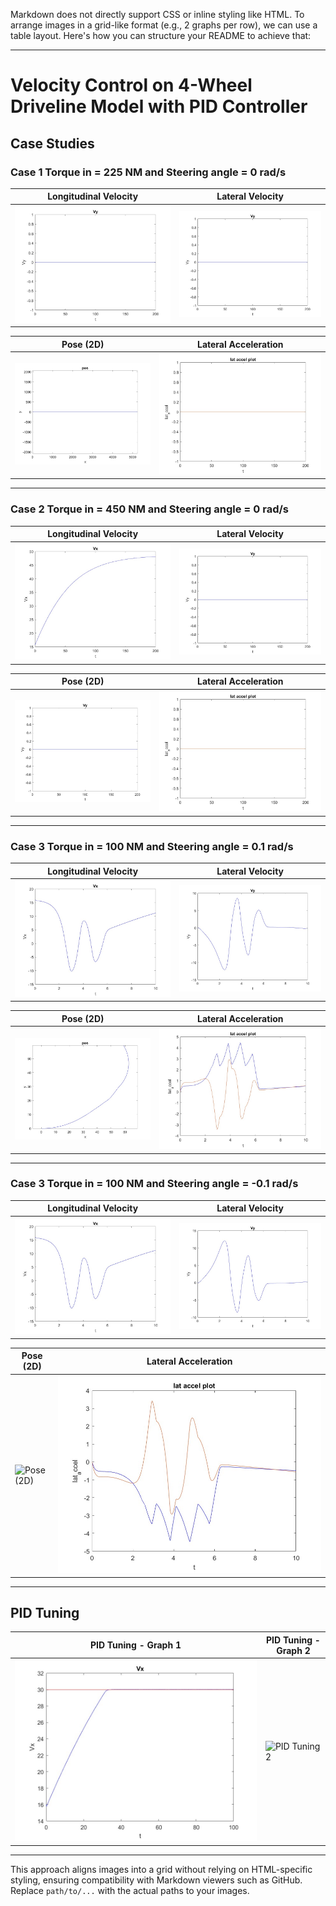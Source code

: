 Markdown does not directly support CSS or inline styling like HTML. To arrange images in a grid-like format (e.g., 2 graphs per row), we can use a table layout. Here's how you can structure your README to achieve that:

---

# Velocity Control on 4-Wheel Driveline Model with PID Controller

## Case Studies

### Case 1 Torque in = 225 NM and Steering angle = 0 rad/s  
| **Longitudinal Velocity** | **Lateral Velocity** |
|---------------------------|-----------------------|
| ![Longitudinal Velocity](Results/case1/Vx.jpg) | ![Lateral Velocity](Results/case1/Vy.jpg) |

| **Pose (2D)**             | **Lateral Acceleration** |
|---------------------------|---------------------------|
| ![Pose (2D)](Results/case1/pose.jpg) | ![Lateral Acceleration](Results/case1/lat_accel.jpg) |

---

### Case 2 Torque in = 450 NM and Steering angle = 0 rad/s
| **Longitudinal Velocity** | **Lateral Velocity** |
|---------------------------|-----------------------|
| ![Longitudinal Velocity](Results/Case-2/Vx.jpg) | ![Lateral Velocity](Results/Case-2/Vy.jpg) |

| **Pose (2D)**             | **Lateral Acceleration** |
|---------------------------|---------------------------|
| ![Pose (2D)](Results/Case-2/pose.jpg) | ![Lateral Acceleration](Results/Case-2/Lat_acc.jpg) |

---

### Case 3 Torque in = 100 NM and Steering angle = 0.1 rad/s
| **Longitudinal Velocity** | **Lateral Velocity** |
|---------------------------|-----------------------|
| ![Longitudinal Velocity](Results/case-3/Vx.jpg) | ![Lateral Velocity](Results/case-3/Vy.jpg) |

| **Pose (2D)**             | **Lateral Acceleration** |
|---------------------------|---------------------------|
| ![Pose (2D)](Results/case-3/pose.jpg) | ![Lateral Acceleration](Results/case-3/lat_acc.jpg) |

---
### Case 3 Torque in = 100 NM and Steering angle = -0.1 rad/s
| **Longitudinal Velocity** | **Lateral Velocity** |
|---------------------------|-----------------------|
| ![Longitudinal Velocity](Results/Case-4/Vx.jpg) | ![Lateral Velocity](Results/Case-4/Vy.jpg) |

| **Pose (2D)**             | **Lateral Acceleration** |
|---------------------------|---------------------------|
| ![Pose (2D)](Results/Case-4/pose.jpg) | ![Lateral Acceleration](Results/Case-4/lat_accel.jpg) |

---

## PID Tuning
| **PID Tuning - Graph 1** | **PID Tuning - Graph 2** |
|--------------------------|--------------------------|
| ![PID Tuning 1](Results/PID_tunning/Vel_graph.jpg) | ![PID Tuning 2](Results/PID_tunning2/Vx.png) |

---

This approach aligns images into a grid without relying on HTML-specific styling, ensuring compatibility with Markdown viewers such as GitHub. Replace `path/to/...` with the actual paths to your images.
